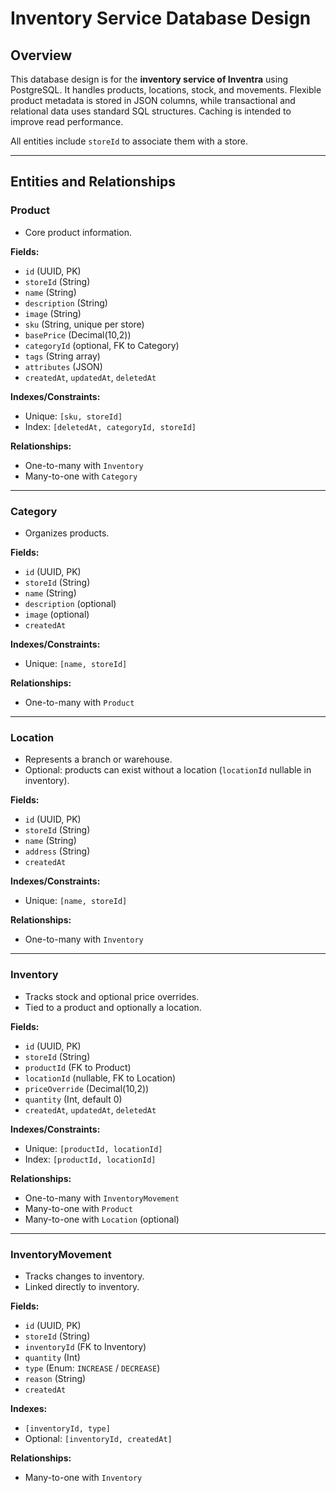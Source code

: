 # Inventory Service Database Design

## Overview

This database design is for the **inventory service of Inventra** using PostgreSQL. It handles products, locations, stock, and movements. Flexible product metadata is stored in JSON columns, while transactional and relational data uses standard SQL structures. Caching is intended to improve read performance.

All entities include `storeId` to associate them with a store.

---

## Entities and Relationships

### Product

- Core product information.

**Fields:**

- `id` (UUID, PK)
- `storeId` (String)
- `name` (String)
- `description` (String)
- `image` (String)
- `sku` (String, unique per store)
- `basePrice` (Decimal(10,2))
- `categoryId` (optional, FK to Category)
- `tags` (String array)
- `attributes` (JSON)
- `createdAt`, `updatedAt`, `deletedAt`

**Indexes/Constraints:**

- Unique: `[sku, storeId]`
- Index: `[deletedAt, categoryId, storeId]`

**Relationships:**

- One-to-many with `Inventory`
- Many-to-one with `Category`

---

### Category

- Organizes products.

**Fields:**

- `id` (UUID, PK)
- `storeId` (String)
- `name` (String)
- `description` (optional)
- `image` (optional)
- `createdAt`

**Indexes/Constraints:**

- Unique: `[name, storeId]`

**Relationships:**

- One-to-many with `Product`

---

### Location

- Represents a branch or warehouse.
- Optional: products can exist without a location (`locationId` nullable in inventory).

**Fields:**

- `id` (UUID, PK)
- `storeId` (String)
- `name` (String)
- `address` (String)
- `createdAt`

**Indexes/Constraints:**

- Unique: `[name, storeId]`

**Relationships:**

- One-to-many with `Inventory`

---

### Inventory

- Tracks stock and optional price overrides.
- Tied to a product and optionally a location.

**Fields:**

- `id` (UUID, PK)
- `storeId` (String)
- `productId` (FK to Product)
- `locationId` (nullable, FK to Location)
- `priceOverride` (Decimal(10,2))
- `quantity` (Int, default 0)
- `createdAt`, `updatedAt`, `deletedAt`

**Indexes/Constraints:**

- Unique: `[productId, locationId]`
- Index: `[productId, locationId]`

**Relationships:**

- One-to-many with `InventoryMovement`
- Many-to-one with `Product`
- Many-to-one with `Location` (optional)

---

### InventoryMovement

- Tracks changes to inventory.
- Linked directly to inventory.

**Fields:**

- `id` (UUID, PK)
- `storeId` (String)
- `inventoryId` (FK to Inventory)
- `quantity` (Int)
- `type` (Enum: `INCREASE` / `DECREASE`)
- `reason` (String)
- `createdAt`

**Indexes:**

- `[inventoryId, type]`
- Optional: `[inventoryId, createdAt]`

**Relationships:**

- Many-to-one with `Inventory`
